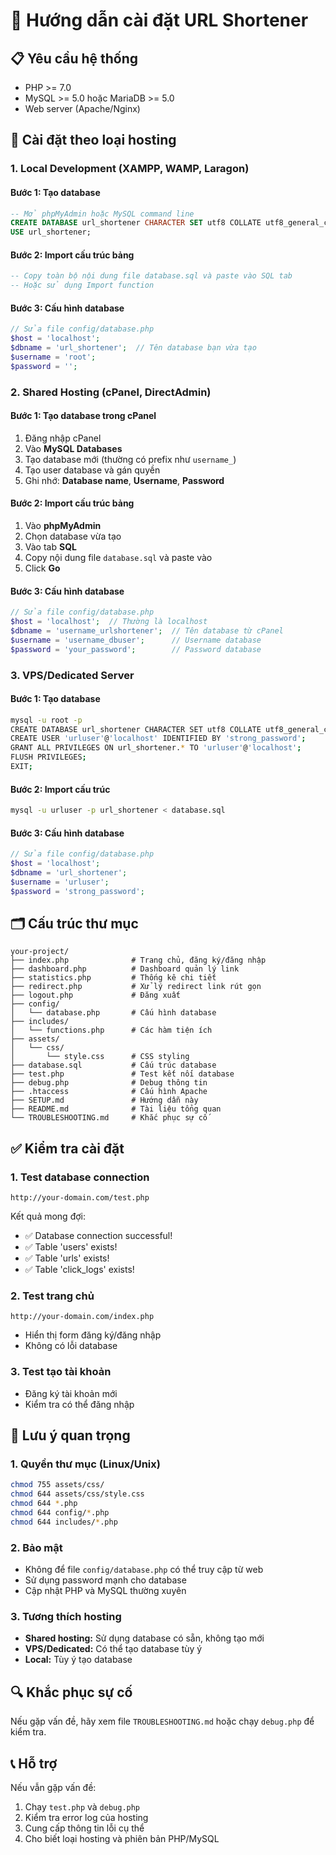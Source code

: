 # 🚀 Hướng dẫn cài đặt URL Shortener

## 📋 Yêu cầu hệ thống
- PHP >= 7.0
- MySQL >= 5.0 hoặc MariaDB >= 5.0
- Web server (Apache/Nginx)

## 🔧 Cài đặt theo loại hosting

### **1. Local Development (XAMPP, WAMP, Laragon)**

#### Bước 1: Tạo database
```sql
-- Mở phpMyAdmin hoặc MySQL command line
CREATE DATABASE url_shortener CHARACTER SET utf8 COLLATE utf8_general_ci;
USE url_shortener;
```

#### Bước 2: Import cấu trúc bảng
```sql
-- Copy toàn bộ nội dung file database.sql và paste vào SQL tab
-- Hoặc sử dụng Import function
```

#### Bước 3: Cấu hình database
```php
// Sửa file config/database.php
$host = 'localhost';
$dbname = 'url_shortener';  // Tên database bạn vừa tạo
$username = 'root';
$password = '';
```

### **2. Shared Hosting (cPanel, DirectAdmin)**

#### Bước 1: Tạo database trong cPanel
1. Đăng nhập cPanel
2. Vào **MySQL Databases**
3. Tạo database mới (thường có prefix như `username_`)
4. Tạo user database và gán quyền
5. Ghi nhớ: **Database name**, **Username**, **Password**

#### Bước 2: Import cấu trúc bảng
1. Vào **phpMyAdmin**
2. Chọn database vừa tạo
3. Vào tab **SQL**
4. Copy nội dung file `database.sql` và paste vào
5. Click **Go**

#### Bước 3: Cấu hình database
```php
// Sửa file config/database.php
$host = 'localhost';  // Thường là localhost
$dbname = 'username_urlshortener';  // Tên database từ cPanel
$username = 'username_dbuser';      // Username database
$password = 'your_password';        // Password database
```

### **3. VPS/Dedicated Server**

#### Bước 1: Tạo database
```bash
mysql -u root -p
CREATE DATABASE url_shortener CHARACTER SET utf8 COLLATE utf8_general_ci;
CREATE USER 'urluser'@'localhost' IDENTIFIED BY 'strong_password';
GRANT ALL PRIVILEGES ON url_shortener.* TO 'urluser'@'localhost';
FLUSH PRIVILEGES;
EXIT;
```

#### Bước 2: Import cấu trúc
```bash
mysql -u urluser -p url_shortener < database.sql
```

#### Bước 3: Cấu hình database
```php
// Sửa file config/database.php
$host = 'localhost';
$dbname = 'url_shortener';
$username = 'urluser';
$password = 'strong_password';
```

## 🗂️ Cấu trúc thư mục

```
your-project/
├── index.php              # Trang chủ, đăng ký/đăng nhập
├── dashboard.php          # Dashboard quản lý link
├── statistics.php         # Thống kê chi tiết
├── redirect.php           # Xử lý redirect link rút gọn
├── logout.php             # Đăng xuất
├── config/
│   └── database.php       # Cấu hình database
├── includes/
│   └── functions.php      # Các hàm tiện ích
├── assets/
│   └── css/
│       └── style.css      # CSS styling
├── database.sql           # Cấu trúc database
├── test.php               # Test kết nối database
├── debug.php              # Debug thông tin
├── .htaccess              # Cấu hình Apache
├── SETUP.md               # Hướng dẫn này
├── README.md              # Tài liệu tổng quan
└── TROUBLESHOOTING.md     # Khắc phục sự cố
```

## ✅ Kiểm tra cài đặt

### **1. Test database connection**
```
http://your-domain.com/test.php
```
Kết quả mong đợi:
- ✅ Database connection successful!
- ✅ Table 'users' exists!
- ✅ Table 'urls' exists!
- ✅ Table 'click_logs' exists!

### **2. Test trang chủ**
```
http://your-domain.com/index.php
```
- Hiển thị form đăng ký/đăng nhập
- Không có lỗi database

### **3. Test tạo tài khoản**
- Đăng ký tài khoản mới
- Kiểm tra có thể đăng nhập

## 🚨 Lưu ý quan trọng

### **1. Quyền thư mục (Linux/Unix)**
```bash
chmod 755 assets/css/
chmod 644 assets/css/style.css
chmod 644 *.php
chmod 644 config/*.php
chmod 644 includes/*.php
```

### **2. Bảo mật**
- Không để file `config/database.php` có thể truy cập từ web
- Sử dụng password mạnh cho database
- Cập nhật PHP và MySQL thường xuyên

### **3. Tương thích hosting**
- **Shared hosting:** Sử dụng database có sẵn, không tạo mới
- **VPS/Dedicated:** Có thể tạo database tùy ý
- **Local:** Tùy ý tạo database

## 🔍 Khắc phục sự cố

Nếu gặp vấn đề, hãy xem file `TROUBLESHOOTING.md` hoặc chạy `debug.php` để kiểm tra.

## 📞 Hỗ trợ

Nếu vẫn gặp vấn đề:
1. Chạy `test.php` và `debug.php`
2. Kiểm tra error log của hosting
3. Cung cấp thông tin lỗi cụ thể
4. Cho biết loại hosting và phiên bản PHP/MySQL
